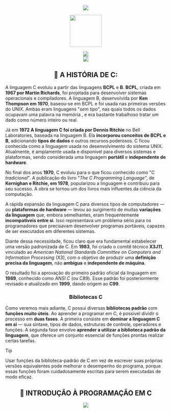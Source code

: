 
<!---------------------------------------------------------------------------------------HEADER--------------------------------------------------------------------------------------->



<div align="center">
  <img src="https://capsule-render.vercel.app/api?type=waving&height=90&color=53a0e0">
</div>

<p align="center">
   <img src="https://devicons.railway.com/i/c.svg" width="100">
</p>

<div align="center">
   <img src="https://capsule-render.vercel.app/api?type=cylinder&height=35&color=387db8&text=Linguagem%20C&fontSize=25&fontColor=FFFFFF&fontAlignY=53">
</div>

<div align="center">
   <a href="https://github.com/gbr-anthoni">
      <img src="https://img.shields.io/badge/Gabriel%20Anthoni-black?style=for-the-badge&logo=github">
   </a>
</div>



<!---------------------------------------------------------------------------------------PART1--------------------------------------------------------------------------------------->



<h2 align="center">📘 A HISTÓRIA DE C:</h2>

A linguagem C evoluiu a partir das linguagens **BCPL** e **B**.
**BCPL**, criada em **1967 por Martin Richards**, foi projetada para desenvolver sistemas operacionais e compiladores.
A linguagem B, desenvolvida por **Ken Thompson em 1970**, baseou-se em BCPL e foi usada nas primeiras versões do UNIX.
Ambas eram linguagens "*sem tipo*", nas quais todos os dados ocupavam uma palavra na memória , e era bastante trabalhoso tratar um dado como número inteiro ou real.

Já em **1972 A linguagem C foi criada por Dennis Ritchie** no Bell Laboratories, baseada na linguagem B.
Ela **incorporou conceitos de BCPL e B**, adicionando **tipos de dados** e outros recursos poderosos.
C ficou conhecida como a linguagem usada no desenvolvimento do sistema UNIX. Atualmente,
é amplamente usada e disponível para diversos sistemas e plataformas,
sendo considerada uma linguagem **portátil** e **independente de hardware**.

No final dos anos **1970**, C evoluiu para o que ficou conhecido como "*C tradicional*".
A publicação do livro "*The C Programming Language*", de **Kernighan e Ritchie, em 1978**,
popularizou a linguagem e contribuiu para seu sucesso.
A obra se tornou um dos livros mais influentes da ciência da computação.

A rápida expansão da linguagem C para diversos tipos de computadores — ou **plataformas de hardware** —
levou ao surgimento de muitas **variações da linguagem** que, embora semelhantes, eram frequentemente **incompatíveis entre si**.
Isso representava um problema sério para os programadores que precisavam desenvolver programas portáveis, capazes de ser executados em diferentes sistemas.

Diante dessa necessidade, ficou claro que era fundamental estabelecer uma versão padronizada de C. Em **1983**, foi criado o comitê técnico **X3J11**, vinculado ao *American National Standards Committee on Computers and Information Processing* (X3), com o objetivo de produzir uma **definição precisa da linguagem**, não **ambígua** e **independente de máquina**.

O resultado foi a aprovação do primeiro padrão oficial da linguagem em **1989**, conhecido como *ANSI C* (ou C89). Esse padrão foi posteriormente revisado e atualizado em **1999**, dando origem ao **C99**.

<h3 align="center">Bibliotecas C</h3>

Como veremos mais adiante, C possui diversas **bibliotecas padrão** com **funções muito úteis**. Ao aprender a programar em C, é possível dividir o processo em **duas fases**. A primeira consiste em **dominar a linguagem C em si** — sua sintaxe, tipos de dados, estruturas de controle, operadores e funções. A segunda fase envolve **aprender a utilizar a biblioteca padrão da linguagem**, que oferece um conjunto essencial de funções prontas realizar certas tarefas.

> [!TIP]
> Usar funções da biblioteca-padrão de C em vez de escrever suas próprias versões equivalentes pode melhorar o desempenho do programa, porque essas funções foram cuidadosamente escritas para serem executadas de modo eficaz.



<!---------------------------------------------------------------------------------------PART2--------------------------------------------------------------------------------------->



<h2 align="center">💾 INTRODUÇÃO À PROGRAMAÇÃO EM C</h2>

<div align="center">
  <img src="https://capsule-render.vercel.app/api?type=waving&height=90&color=53a0e0&section=footer">
</div>
